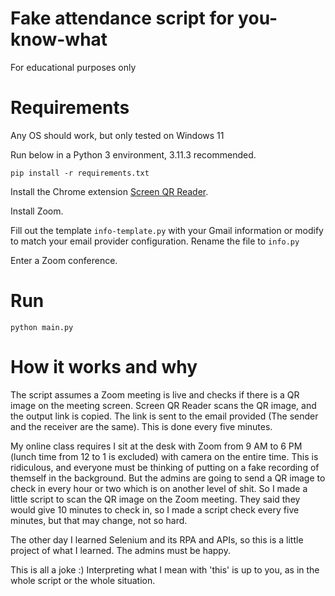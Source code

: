 # Fake attendance script for you-know-what
For educational purposes only

# Requirements
Any OS should work, but only tested on Windows 11

Run below in a Python 3 environment, 3.11.3 recommended.

`pip install -r requirements.txt`

Install the Chrome extension [Screen QR Reader](https://chrome.google.com/webstore/detail/screen-qr-reader/ekoaehpknadfoaolagjfdefeopkhfhln).

Install Zoom.

Fill out the template `info-template.py` with your Gmail information or modify to match your email provider configuration. Rename the file to `info.py`

Enter a Zoom conference.

# Run
`python main.py`

# How it works and why
The script assumes a Zoom meeting is live and checks if there is a QR image on the meeting screen. Screen QR Reader scans the QR image, and the output link is copied. The link is sent to the email provided (The sender and the receiver are the same). This is done every five minutes.

My online class requires I sit at the desk with Zoom from 9 AM to 6 PM (lunch time from 12 to 1 is excluded) with camera on the entire time. This is ridiculous, and everyone must be thinking of putting on a fake recording of themself in the background. But the admins are going to send a QR image to check in every hour or two which is on another level of shit. So I made a little script to scan the QR image on the Zoom meeting. They said they would give 10 minutes to check in, so I made a script check every five minutes, but that may change, not so hard.

The other day I learned Selenium and its RPA and APIs, so this is a little project of what I learned. The admins must be happy.

This is all a joke :) Interpreting what I mean with 'this' is up to you, as in the whole script or the whole situation.